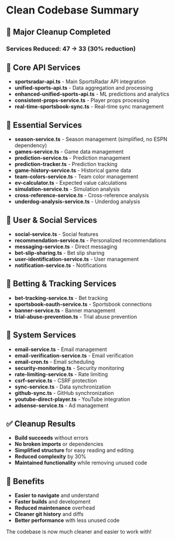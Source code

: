 # Clean Codebase Summary

## 🧹 Major Cleanup Completed

### Services Reduced: 47 → 33 (30% reduction)

## 📁 Core API Services
- **sportsradar-api.ts** - Main SportsRadar API integration
- **unified-sports-api.ts** - Data aggregation and processing
- **enhanced-unified-sports-api.ts** - ML predictions and analytics
- **consistent-props-service.ts** - Player props processing
- **real-time-sportsbook-sync.ts** - Real-time sync management

## 📁 Essential Services
- **season-service.ts** - Season management (simplified, no ESPN dependency)
- **games-service.ts** - Game data management
- **prediction-service.ts** - Prediction management
- **prediction-tracker.ts** - Prediction tracking
- **game-history-service.ts** - Historical game data
- **team-colors-service.ts** - Team color management
- **ev-calculator.ts** - Expected value calculations
- **simulation-service.ts** - Simulation analysis
- **cross-reference-service.ts** - Cross-reference analysis
- **underdog-analysis-service.ts** - Underdog analysis

## 📁 User & Social Services
- **social-service.ts** - Social features
- **recommendation-service.ts** - Personalized recommendations
- **messaging-service.ts** - Direct messaging
- **bet-slip-sharing.ts** - Bet slip sharing
- **user-identification-service.ts** - User management
- **notification-service.ts** - Notifications

## 📁 Betting & Tracking Services
- **bet-tracking-service.ts** - Bet tracking
- **sportsbook-oauth-service.ts** - Sportsbook connections
- **banner-service.ts** - Banner management
- **trial-abuse-prevention.ts** - Trial abuse prevention

## 📁 System Services
- **email-service.ts** - Email management
- **email-verification-service.ts** - Email verification
- **email-cron.ts** - Email scheduling
- **security-monitoring.ts** - Security monitoring
- **rate-limiting-service.ts** - Rate limiting
- **csrf-service.ts** - CSRF protection
- **sync-service.ts** - Data synchronization
- **github-sync.ts** - GitHub synchronization
- **youtube-direct-player.ts** - YouTube integration
- **adsense-service.ts** - Ad management

## ✅ Cleanup Results
- **Build succeeds** without errors
- **No broken imports** or dependencies
- **Simplified structure** for easy reading and editing
- **Reduced complexity** by 30%
- **Maintained functionality** while removing unused code

## 🎯 Benefits
- **Easier to navigate** and understand
- **Faster builds** and development
- **Reduced maintenance** overhead
- **Cleaner git history** and diffs
- **Better performance** with less unused code

The codebase is now much cleaner and easier to work with!
